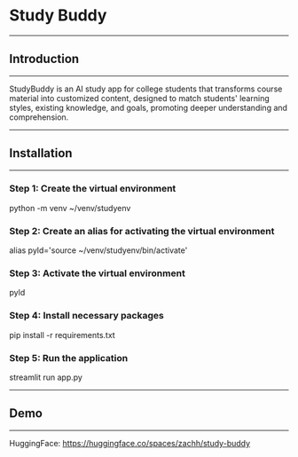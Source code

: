 # Study Buddy

------------
## Introduction
------------
StudyBuddy is an AI study app for college students that transforms course material into customized content, designed to match students' learning styles, existing knowledge, and goals, promoting deeper understanding and comprehension.

------------
## Installation
------------
### Step 1: Create the virtual environment
python -m venv ~/venv/studyenv

### Step 2: Create an alias for activating the virtual environment
alias pyld='source ~/venv/studyenv/bin/activate'

### Step 3: Activate the virtual environment
pyld

### Step 4: Install necessary packages
pip install -r requirements.txt

### Step 5: Run the application
streamlit run app.py

------------
## Demo
------------
HuggingFace: https://huggingface.co/spaces/zachh/study-buddy
